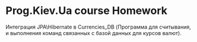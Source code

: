 # Prog.Kiev.Ua course Homework

Интеграция JPA\Hibernate в Currencies_DB (Программа для считывания, и выполнения команд связанных с базой данных для курсов валют).